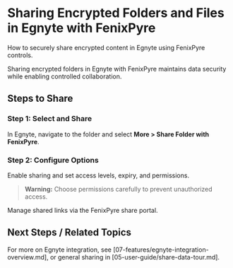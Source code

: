 # Sharing Encrypted Folders and Files in Egnyte with FenixPyre

How to securely share encrypted content in Egnyte using FenixPyre controls.


Sharing encrypted folders in Egnyte with FenixPyre maintains data security while enabling controlled collaboration.

## Steps to Share

### Step 1: Select and Share
In Egnyte, navigate to the folder and select **More > Share Folder with FenixPyre**.

<!-- IMG: ./media/05-user-guide/share-egnyte-step1.png | Alt: Egnyte share option -->

### Step 2: Configure Options
Enable sharing and set access levels, expiry, and permissions.

<!-- IMG: ./media/05-user-guide/share-egnyte-step2.png | Alt: Sharing configuration window -->

> **Warning:** Choose permissions carefully to prevent unauthorized access.

Manage shared links via the FenixPyre share portal.

## Next Steps / Related Topics
For more on Egnyte integration, see [07-features/egnyte-integration-overview.md], or general sharing in [05-user-guide/share-data-tour.md].